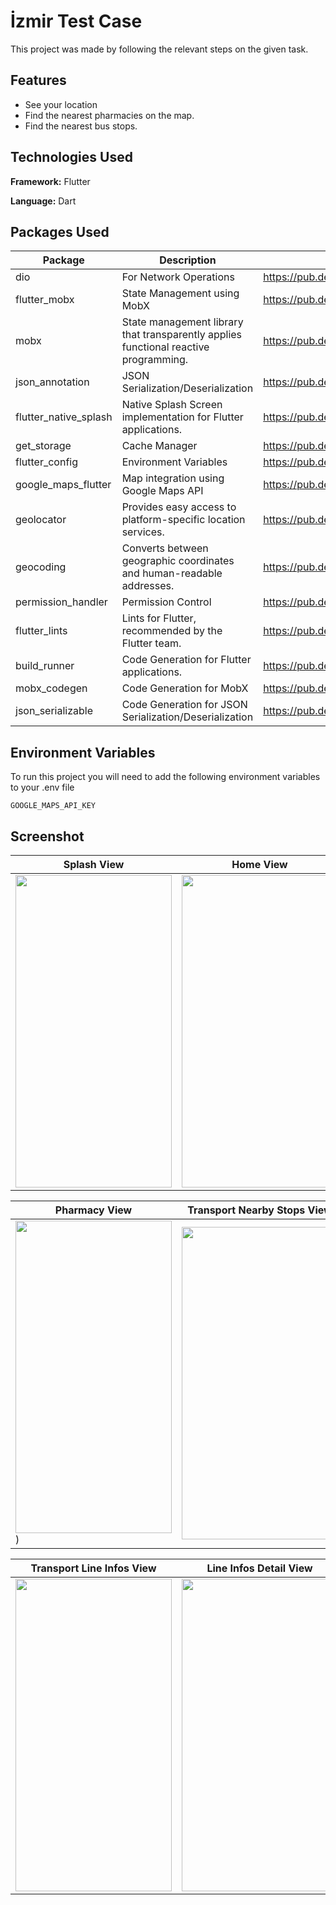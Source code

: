 # İzmir Test Case

This project was made by following the relevant steps on the given task.

## Features

- See your location
- Find the nearest pharmacies on the map.
- Find the nearest bus stops.

## Technologies Used

**Framework:** Flutter

**Language:** Dart

## Packages Used

| Package               | Description                                                                          | Resource                                         |
| --------------------- | ------------------------------------------------------------------------------------ | ------------------------------------------------ |
| dio                   | For Network Operations                                                               | <https://pub.dev/packages/dio>                   |
| flutter_mobx          | State Management using MobX                                                          | <https://pub.dev/packages/flutter_mobx>          |
| mobx                  | State management library that transparently applies functional reactive programming. | <https://pub.dev/packages/mobx>                  |
| json_annotation       | JSON Serialization/Deserialization                                                   | <https://pub.dev/packages/json_annotation>       |
| flutter_native_splash | Native Splash Screen implementation for Flutter applications.                        | <https://pub.dev/packages/flutter_native_splash> |
| get_storage           | Cache Manager                                                                        | <https://pub.dev/packages/get_storage>           |
| flutter_config        | Environment Variables                                                                | <https://pub.dev/packages/flutter_config>        |
| google_maps_flutter   | Map integration using Google Maps API                                                | <https://pub.dev/packages/google_maps_flutter>   |
| geolocator            | Provides easy access to platform-specific location services.                         | <https://pub.dev/packages/geolocator>            |
| geocoding             | Converts between geographic coordinates and human-readable addresses.                | <https://pub.dev/packages/geocoding>             |
| permission_handler    | Permission Control                                                                   | <https://pub.dev/packages/permission_handler>    |
| flutter_lints         | Lints for Flutter, recommended by the Flutter team.                                  | <https://pub.dev/packages/flutter_lints>         |
| build_runner          | Code Generation for Flutter applications.                                            | <https://pub.dev/packages/build_runner>          |
| mobx_codegen          | Code Generation for MobX                                                             | <https://pub.dev/packages/mobx_codegen>          |
| json_serializable     | Code Generation for JSON Serialization/Deserialization                               | <https://pub.dev/packages/json_serializable>     |

## Environment Variables

To run this project you will need to add the following environment variables to your .env file

`GOOGLE_MAPS_API_KEY`

## Screenshot

|Splash View | Home View  |
|--|--|
| <img src = "https://github.com/melihcelik09/izmir_test_case/assets/68864968/3562f602-3547-4617-8b1a-9a4a9188459a" height="500" width="250"> | <img src = "https://github.com/melihcelik09/izmir_test_case/assets/68864968/ddf5102c-e3ba-4646-b0fa-6f68c2aae3ec" height="500" width="250">


|Pharmacy View  | Transport Nearby Stops View |
|--|--|
| <img src = "https://github.com/melihcelik09/izmir_test_case/assets/68864968/17265a80-2189-4dd6-9f2d-4394c36d5771" height="500" width="250">)| <img src = "https://github.com/melihcelik09/izmir_test_case/assets/68864968/a583e004-284d-4640-8784-c3d2933e235d" height="500" width="250">



|Transport Line Infos View  | Line Infos Detail View|
|--|--|
| <img src = "https://github.com/melihcelik09/izmir_test_case/assets/68864968/d89e7995-3425-4d74-ace1-32a8637ca868" height="500" width="250">| <img src = "https://github.com/melihcelik09/izmir_test_case/assets/68864968/c54d63d2-855d-4dfb-9cc1-6edacf9f85fd" height="500" width="250">


